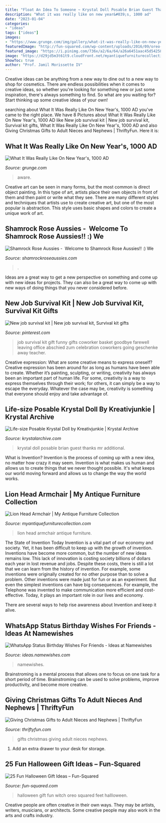 ```yaml
---
title: "Float An Idea To Someone ~ Krystal Doll Posable Brian Guest Thanks Mr Additional"
description: "What it was really like on new year&#039;s, 1000 ad"
date: "2023-01-04"
categories:
- "ideas"
tags: ["ideas"]
images:
- "https://www.grunge.com/img/gallery/what-it-was-really-like-on-new-years-1000-ad/a-lot-of-people-werent-even-aware-that-it-was-1000-ad-1601470920.jpg"
featuredImage: "http://fun-squared.com/wp-content/uploads/2016/09/oreo-witch-feet-1.jpg"
featured_image: "https://i.pinimg.com/736x/a2/6a/64/a26a6451aac45d5425856167033664b0.jpg"
image: "https://d29jd5m3t61t9.cloudfront.net/myantiquefurniturecollection.com/images/fbfiles/images/image-7c59309ad26ffe1f41aca4016eceac12_v_1465867820.jpeg"
ShowToc: true
author: "Prof. Jamil Morissette IV"
---
```



Creative ideas can be anything from a new way to dine out to a new way to shop for cosmetics. There are endless possibilities when it comes to creative ideas, so whether you're looking for something new or just some inspiration, there's always something to find. So what are you waiting for? Start thinking up some creative ideas of your own!

	

		
searching about What It Was Really Like On New Year&#039;s, 1000 AD you've came to the right place. We have 8 Pictures about What It Was Really Like On New Year&#039;s, 1000 AD like New job survival kit | New job survival kit, Survival kit gifts, What It Was Really Like On New Year&#039;s, 1000 AD and also Giving Christmas Gifts to Adult Nieces and Nephews | ThriftyFun. Here it is:
		
    
## What It Was Really Like On New Year&#039;s, 1000 AD

<img loading=lazy src="https://www.grunge.com/img/gallery/what-it-was-really-like-on-new-years-1000-ad/a-lot-of-people-werent-even-aware-that-it-was-1000-ad-1601470920.jpg" onerror="this.onerror=null;this.src='https://tse2.mm.bing.net/th?id=OIP.JGIvmdDO9ENx9EtPSj-DNgHaEK&amp;pid=15.1';" alt="What It Was Really Like On New Year&#039;s, 1000 AD">

_Source: grunge.com_

>aware. 

	

Creative art can be seen in many forms, but the most common is direct object painting. In this type of art, artists place their own objects in front of them and then paint or write what they see. There are many different styles and techniques that artists use to create creative art, but one of the most popular is abstraction. This style uses basic shapes and colors to create a unique work of art.

    
## Shamrock Rose Aussies - ﻿﻿﻿ Welcome To Shamrock Rose Aussies!! :) We

<img loading=lazy src="http://shamrockroseaussies.com/yahoo_site_admin/assets/images/DSC_0921.61180127_std.JPG" onerror="this.onerror=null;this.src='https://tse4.mm.bing.net/th?id=OIP.9jAB8mY68DWui9nojwjI4QHaFF&amp;pid=15.1';" alt="Shamrock Rose Aussies - ﻿﻿﻿ Welcome to Shamrock Rose Aussies!! :) We">

_Source: shamrockroseaussies.com_

>. 

	

Ideas are a great way to get a new perspective on something and come up with new ideas for projects. They can also be a great way to come up with new ways of doing things that you never considered before.

    
## New Job Survival Kit | New Job Survival Kit, Survival Kit Gifts

<img loading=lazy src="https://i.pinimg.com/736x/a2/6a/64/a26a6451aac45d5425856167033664b0.jpg" onerror="this.onerror=null;this.src='https://tse4.mm.bing.net/th?id=OIP.aAESJuwfQnJYesNA183-gAHaJ3&amp;pid=15.1';" alt="New job survival kit | New job survival kit, Survival kit gifts">

_Source: pinterest.com_

>job survival kit gift funny gifts coworker basket goodbye farewell leaving office abschied zum celebration coworkers going geschenke away teacher. 

	

Creative expression: What are some creative means to express oneself?
Creative expression has been around for as long as humans have been able to create. Whether it’s painting, sculpting, or writing, creativity has always been an important part of human life. For some, creativity is a way to express themselves through their work; for others, it can simply be a way to escape the everyday. Whatever the case may be, creativity is something that everyone should enjoy and take advantage of.

    
## Life-size Posable Krystal Doll By Kreativjunkie | Krystal Archive

<img loading=lazy src="https://krystalarchive.com/gallery/PosableDoll.Kreativjunkie/PosableDoll.Kreativjunkie.01.Front.jpg" onerror="this.onerror=null;this.src='https://tse4.mm.bing.net/th?id=OIP.i8X3_s3_yGshS0MXMU0-dgHaNM&amp;pid=15.1';" alt="Life-size Posable Krystal Doll by Kreativjunkie | Krystal Archive">

_Source: krystalarchive.com_

>krystal doll posable brian guest thanks mr additional. 

	

What is Invention?
Invention is the process of coming up with a new idea, no matter how crazy it may seem. Invention is what makes us human and allows us to create things that we never thought possible. It's what keeps our world moving forward and allows us to change the way the world works.

    
## Lion Head Armchair | My Antique Furniture Collection

<img loading=lazy src="https://d29jd5m3t61t9.cloudfront.net/myantiquefurniturecollection.com/images/fbfiles/images/image-7c59309ad26ffe1f41aca4016eceac12_v_1465867820.jpeg" onerror="this.onerror=null;this.src='https://tse1.mm.bing.net/th?id=OIP.TemgW6owlNK0H4ITf-i9jQHaJ4&amp;pid=15.1';" alt="Lion Head Armchair | My Antique Furniture Collection">

_Source: myantiquefurniturecollection.com_

>lion head armchair antique furniture. 

	

The State of Invention Today
Invention is a vital part of our economy and society. Yet, it has been difficult to keep up with the growth of invention. Inventions have become more common, but the number of new ideas remains low. This lack of innovation is costing society billions of dollars each year in lost revenue and jobs.
Despite these costs, there is still a lot that we can learn from the history of invention. For example, some inventions were originally created for no other purpose than to solve a problem. Other inventions were made just for fun or as an experiment. But even the simplest inventions can have big consequences. For example, the Telephone was invented to make communication more efficient and cost-effective. Today, it plays an important role in our lives and economy.

There are several ways to help rise awareness about Invention and keep it alive.

    
## WhatsApp Status Birthday Wishes For Friends - Ideas At Namewishes

<img loading=lazy src="https://ideas.namewishes.com/wp-content/uploads/2020/12/Featured-Image-4.png" onerror="this.onerror=null;this.src='https://tse3.mm.bing.net/th?id=OIP.zAOcmwsphY1PDRJCf5W_sQHaKG&amp;pid=15.1';" alt="WhatsApp Status Birthday Wishes For Friends - Ideas at Namewishes">

_Source: ideas.namewishes.com_

>namewishes. 

	

Brainstroming is a mental process that allows one to focus on one task for a short period of time. Brainstroming can be used to solve problems, improve productivity, and become more creative.

    
## Giving Christmas Gifts To Adult Nieces And Nephews | ThriftyFun

<img loading=lazy src="https://img.thrfun.com/img/084/323/christmas_gifts_l1.jpg" onerror="this.onerror=null;this.src='https://tse4.mm.bing.net/th?id=OIP.dV_olHftK5S-SGgxjpncYQHaGZ&amp;pid=15.1';" alt="Giving Christmas Gifts to Adult Nieces and Nephews | ThriftyFun">

_Source: thriftyfun.com_

>gifts christmas giving adult nieces nephews. 

	

1. Add an extra drawer to your desk for storage.

    
## 25 Fun Halloween Gift Ideas – Fun-Squared

<img loading=lazy src="http://fun-squared.com/wp-content/uploads/2016/09/oreo-witch-feet-1.jpg" onerror="this.onerror=null;this.src='https://tse2.mm.bing.net/th?id=OIP.aq_fwp3kZR8SKdkrwFDaiwHaLH&amp;pid=15.1';" alt="25 Fun Halloween Gift Ideas – Fun-Squared">

_Source: fun-squared.com_

>halloween gift fun witch oreo squared feet hallloween. 

	

Creative people are often creative in their own ways. They may be artists, writers, musicians, or architects. Some creative people may also work in the arts and crafts industry.

